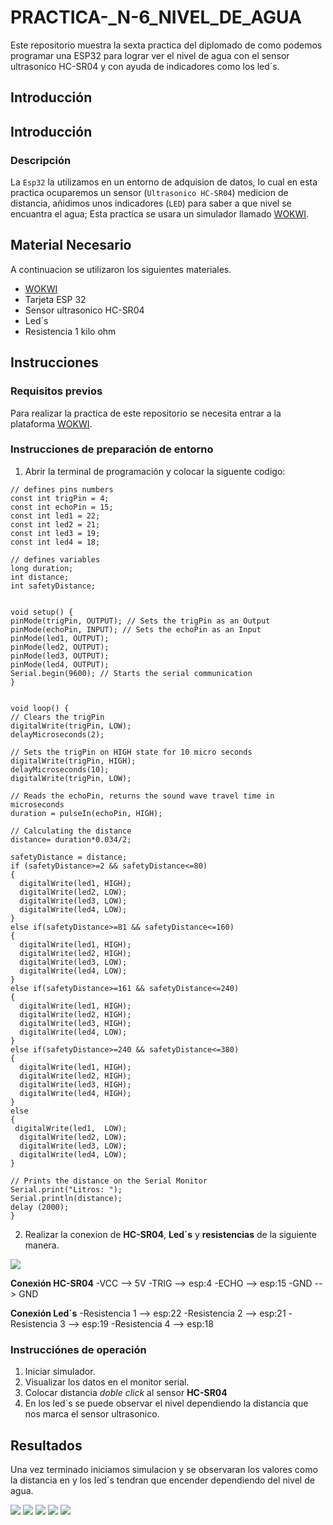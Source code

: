 # PRACTICA-_N-6_NIVEL_DE_AGUA
Este repositorio muestra la sexta practica del diplomado de como podemos programar una ESP32  para lograr ver el nivel de agua con el sensor ultrasonico HC-SR04 y con ayuda de indicadores como los led´s.

## Introducción

## Introducción

### Descripción

La ```Esp32``` la utilizamos en un entorno de adquision de datos, lo cual en esta practica ocuparemos un sensor (```Ultrasonico HC-SR04```)  medicion de distancia, añidimos unos indicadores (```LED```) para saber a que nivel se encuantra el agua; Esta practica se usara un simulador llamado [WOKWI](https://wokwi.com/).


## Material Necesario

A continuacion se utilizaron los siguientes materiales.

- [WOKWI](https://https://wokwi.com/)
- Tarjeta ESP 32
- Sensor ultrasonico HC-SR04
- Led´s
- Resistencia 1 kilo ohm



## Instrucciones

### Requisitos previos

Para realizar la practica de este repositorio se necesita entrar a la plataforma [WOKWI](https://https://wokwi.com/).


### Instrucciones de preparación de entorno 

1. Abrir la terminal de programación y colocar la siguente codigo:

```
// defines pins numbers
const int trigPin = 4;
const int echoPin = 15;
const int led1 = 22;
const int led2 = 21;
const int led3 = 19;
const int led4 = 18;

// defines variables
long duration;
int distance;
int safetyDistance;


void setup() {
pinMode(trigPin, OUTPUT); // Sets the trigPin as an Output
pinMode(echoPin, INPUT); // Sets the echoPin as an Input
pinMode(led1, OUTPUT);
pinMode(led2, OUTPUT);
pinMode(led3, OUTPUT);
pinMode(led4, OUTPUT);
Serial.begin(9600); // Starts the serial communication
}


void loop() {
// Clears the trigPin
digitalWrite(trigPin, LOW);
delayMicroseconds(2);

// Sets the trigPin on HIGH state for 10 micro seconds
digitalWrite(trigPin, HIGH);
delayMicroseconds(10);
digitalWrite(trigPin, LOW);

// Reads the echoPin, returns the sound wave travel time in microseconds
duration = pulseIn(echoPin, HIGH);

// Calculating the distance
distance= duration*0.034/2;

safetyDistance = distance;
if (safetyDistance>=2 && safetyDistance<=80)
{
  digitalWrite(led1, HIGH);
  digitalWrite(led2, LOW);
  digitalWrite(led3, LOW);
  digitalWrite(led4, LOW);
}
else if(safetyDistance>=81 && safetyDistance<=160) 
{
  digitalWrite(led1, HIGH);
  digitalWrite(led2, HIGH);
  digitalWrite(led3, LOW);
  digitalWrite(led4, LOW);
}
else if(safetyDistance>=161 && safetyDistance<=240) 
{
  digitalWrite(led1, HIGH);
  digitalWrite(led2, HIGH);
  digitalWrite(led3, HIGH);
  digitalWrite(led4, LOW);
}
else if(safetyDistance>=240 && safetyDistance<=380) 
{
  digitalWrite(led1, HIGH);
  digitalWrite(led2, HIGH);
  digitalWrite(led3, HIGH);
  digitalWrite(led4, HIGH);
}
else
{
 digitalWrite(led1,  LOW);
  digitalWrite(led2, LOW);
  digitalWrite(led3, LOW);
  digitalWrite(led4, LOW);
}

// Prints the distance on the Serial Monitor
Serial.print("Litros: ");
Serial.println(distance);
delay (2000);
}

```



2. Realizar la conexion de **HC-SR04**, **Led´s** y **resistencias** de la siguiente manera.

![](https://github.com/YasminZagal/PRACTICA-_N-6_NIVEL_DE_AGUA/blob/main/Conexión%20practica%206.png)


  **Conexión HC-SR04**
  -VCC --> 5V
  -TRIG --> esp:4
  -ECHO --> esp:15
  -GND  --> GND
  
  **Conexión Led´s**
  -Resistencia 1 --> esp:22
  -Resistencia 2 --> esp:21
  -Resistencia 3 --> esp:19
  -Resistencia 4 --> esp:18


### Instrucciónes de operación

1. Iniciar simulador.
2. Visualizar los datos en el monitor serial.
3. Colocar distancia *doble click* al sensor **HC-SR04**
4. En los led´s se puede observar el nivel dependiendo la distancia que nos marca el sensor ultrasonico.

  
## Resultados

Una vez terminado iniciamos simulacion y se observaran los valores como la distancia en y los led´s tendran que encender dependiendo del nivel de agua.

![](https://github.com/YasminZagal/PRACTICA-_N-6_NIVEL_DE_AGUA/blob/main/led1.png)
![](https://github.com/YasminZagal/PRACTICA-_N-6_NIVEL_DE_AGUA/blob/main/led2.png)
![](https://github.com/YasminZagal/PRACTICA-_N-6_NIVEL_DE_AGUA/blob/main/led3.png)
![](https://github.com/YasminZagal/PRACTICA-_N-6_NIVEL_DE_AGUA/blob/main/led4.png)
![](https://github.com/YasminZagal/PRACTICA-_N-6_NIVEL_DE_AGUA/blob/main/else.png)
